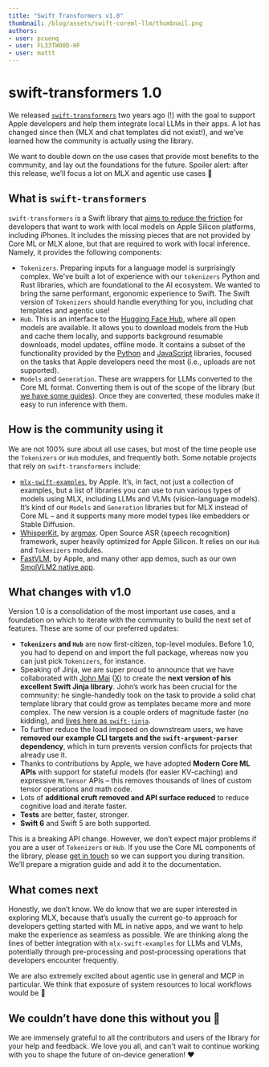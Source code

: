 ```yaml
---
title: "Swift Transformers v1.0"
thumbnail: /blog/assets/swift-coreml-llm/thumbnail.png
authors:
- user: pcuenq
- user: FL33TW00D-HF
- user: mattt
---
```


# swift-transformers 1.0

We released [`swift-transformers`](https://github.com/huggingface/swift-transformers) two years ago (!) with the goal to support Apple developers and help them integrate local LLMs in their apps. A lot has changed since then (MLX and chat templates did not exist!), and we’ve learned how the community is actually using the library.

We want to double down on the use cases that provide most benefits to the community, and lay out the foundations for the future. Spoiler alert: after this release, we’ll focus a lot on MLX and agentic use cases 🚀

## What is `swift-transformers`

`swift-transformers` is a Swift library that [aims to reduce the friction](https://huggingface.co/blog/swift-coreml-llm) for developers that want to work with local models on Apple Silicon platforms, including iPhones. It includes the missing pieces that are not provided by Core ML or MLX alone, but that are required to work with local inference. Namely, it provides the following components:

* `Tokenizers`. Preparing inputs for a language model is surprisingly complex. We've built a lot of experience with our `tokenizers` Python and Rust libraries, which are foundational to the AI ecosystem. We wanted to bring the same performant, ergonomic experience to Swift. The Swift version of `Tokenizers` should handle everything for you, including chat templates and agentic use!
* `Hub`. This is an interface to the [Hugging Face Hub](https://huggingface.co), where all open models are available. It allows you to download models from the Hub and cache them locally, and supports background resumable downloads, model updates, offline mode. It contains a subset of the functionality provided by the [Python](https://huggingface.co/docs/huggingface_hub/en/index) and [JavaScript](https://huggingface.co/docs/huggingface.js/en/hub/README) libraries, focused on the tasks that Apple developers need the most (i.e., uploads are not supported).  
* `Models` and `Generation`. These are wrappers for LLMs converted to the Core ML format. Converting them is out of the scope of the library (but [we have some guides](https://www.google.com/url?q=https://huggingface.co/blog/mistral-coreml)). Once they are converted, these modules make it easy to run inference with them.

## How is the community using it

We are not 100% sure about all use cases, but most of the time people use the `Tokenizers` or `Hub` modules, and frequently both. Some notable projects that rely on `swift-transformers` include:

* [`mlx-swift-examples`](https://github.com/ml-explore/mlx-swift-examples), by Apple. It’s, in fact, not just a collection of examples, but a list of libraries you can use to run various types of models using MLX, including LLMs and VLMs (vision-language models). It’s kind of our `Models` and `Generation` libraries but for MLX instead of Core ML – and it supports many more model types like embedders or Stable Diffusion.  
* [WhisperKit](https://github.com/argmaxinc/WhisperKit/), by [argmax](https://www.argmaxinc.com). Open Source ASR (speech recognition) framework, super heavily optimized for Apple Silicon. It relies on our `Hub` and `Tokenizers` modules.  
* [FastVLM](https://github.com/apple/ml-fastvlm/tree/main/app), by Apple, and many other app demos, such as our own [SmolVLM2 native app](https://huggingface.co/blog/smolvlm2).

## What changes with v1.0

Version 1.0 is a consolidation of the most important use cases, and a foundation on which to iterate with the community to build the next set of features. These are some of our preferred updates:

* **`Tokenizers` and `Hub`** are now first-citizen, top-level modules. Before 1.0, you had to depend on and import the full package, whereas now you can just pick `Tokenizers`, for instance.
* Speaking of Jinja, we are super proud to announce that we have collaborated with [John Mai](https://huggingface.co/JohnMai) ([X](https://x.com/JohnMai_Dev)) to create the **next version of his excellent Swift Jinja library**. John’s work has been crucial for the community: he single-handedly took on the task to provide a solid chat template library that could grow as templates became more and more complex. The new version is a couple orders of magnitude faster (no kidding), and [lives here as `swift-jinja`](https://github.com/huggingface/swift-jinja).
* To further reduce the load imposed on downstream users, we have **removed our example CLI targets and the `swift-argument-parser` dependency**, which in turn prevents version conflicts for projects that already use it.
* Thanks to contributions by Apple, we have adopted **Modern Core ML APIs** with support for stateful models (for easier KV-caching) and expressive `MLTensor` APIs – this removes thousands of lines of custom tensor operations and math code.
* Lots of **additional cruft removed and API surface reduced** to reduce cognitive load and iterate faster.
* **Tests** are better, faster, stronger.
* **Swift 6** and Swift 5 are both supported.

This is a breaking API change. However, we don’t expect major problems if you are a user of `Tokenizers` or `Hub`. If you use the Core ML components of the library, please [get in touch](https://github.com/huggingface/swift-transformers/issues/new) so we can support you during transition. We’ll prepare a migration guide and add it to the documentation.

## What comes next

Honestly, we don’t know. We do know that we are super interested in exploring MLX, because that’s usually the current go-to approach for developers getting started with ML in native apps, and we want to help make the experience as seamless as possible. We are thinking along the lines of better integration with `mlx-swift-examples` for LLMs and VLMs, potentially through pre-processing and post-processing operations that developers encounter frequently.

We are also extremely excited about agentic use in general and MCP in particular. We think that exposure of system resources to local workflows would be 🚀

## We couldn’t have done this without you 🫵

We are immensely grateful to all the contributors and users of the library for your help and feedback. We love you all, and can't wait to continue working with you to shape the future of on-device generation! ❤️